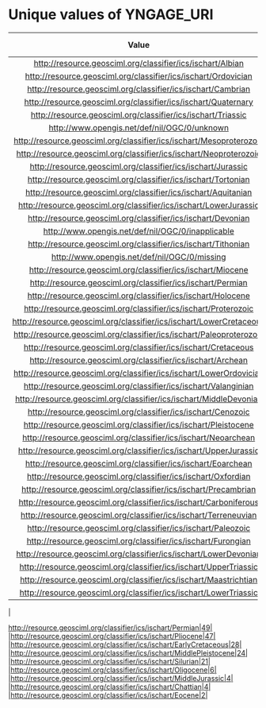 
Unique values of YNGAGE_URI
===========================

|Value|Number of Occurrences|
| :---: | :---: |
|http://resource.geosciml.org/classifier/ics/ischart/Albian|14663|
|http://resource.geosciml.org/classifier/ics/ischart/Ordovician|10227|
|http://resource.geosciml.org/classifier/ics/ischart/Cambrian|8072|
|http://resource.geosciml.org/classifier/ics/ischart/Quaternary|6345|
|http://resource.geosciml.org/classifier/ics/ischart/Triassic|5961|
|http://www.opengis.net/def/nil/OGC/0/unknown|5809|
|http://resource.geosciml.org/classifier/ics/ischart/Mesoproterozoic|3998|
|http://resource.geosciml.org/classifier/ics/ischart/Neoproterozoic|3968|
|http://resource.geosciml.org/classifier/ics/ischart/Jurassic|3898|
|http://resource.geosciml.org/classifier/ics/ischart/Tortonian|2986|
|http://resource.geosciml.org/classifier/ics/ischart/Aquitanian|2917|
|http://resource.geosciml.org/classifier/ics/ischart/LowerJurassic|2649|
|http://resource.geosciml.org/classifier/ics/ischart/Devonian|2643|
|http://www.opengis.net/def/nil/OGC/0/inapplicable|2536|
|http://resource.geosciml.org/classifier/ics/ischart/Tithonian|2465|
|http://www.opengis.net/def/nil/OGC/0/missing|1650|
|http://resource.geosciml.org/classifier/ics/ischart/Miocene|1568|
|http://resource.geosciml.org/classifier/ics/ischart/Permian|1339|
|http://resource.geosciml.org/classifier/ics/ischart/Holocene|1325|
|http://resource.geosciml.org/classifier/ics/ischart/Proterozoic|1128|
|http://resource.geosciml.org/classifier/ics/ischart/LowerCretaceous|931|
|http://resource.geosciml.org/classifier/ics/ischart/Paleoproterozoic|863|
|http://resource.geosciml.org/classifier/ics/ischart/Cretaceous|820|
|http://resource.geosciml.org/classifier/ics/ischart/Archean|692|
|http://resource.geosciml.org/classifier/ics/ischart/LowerOrdovician|612|
|http://resource.geosciml.org/classifier/ics/ischart/Valanginian|601|
|http://resource.geosciml.org/classifier/ics/ischart/MiddleDevonian|596|
|http://resource.geosciml.org/classifier/ics/ischart/Cenozoic|595|
|http://resource.geosciml.org/classifier/ics/ischart/Pleistocene|543|
|http://resource.geosciml.org/classifier/ics/ischart/Neoarchean|390|
|http://resource.geosciml.org/classifier/ics/ischart/UpperJurassic|381|
|http://resource.geosciml.org/classifier/ics/ischart/Eoarchean|348|
|http://resource.geosciml.org/classifier/ics/ischart/Oxfordian|339|
|http://resource.geosciml.org/classifier/ics/ischart/Precambrian|264|
|http://resource.geosciml.org/classifier/ics/ischart/Carboniferous|259|
|http://resource.geosciml.org/classifier/ics/ischart/Terreneuvian|192|
|http://resource.geosciml.org/classifier/ics/ischart/Paleozoic|86|
|http://resource.geosciml.org/classifier/ics/ischart/Furongian|75|
|http://resource.geosciml.org/classifier/ics/ischart/LowerDevonian|72|
|http://resource.geosciml.org/classifier/ics/ischart/UpperTriassic|63|
|http://resource.geosciml.org/classifier/ics/ischart/Maastrichtian|58|
|http://resource.geosciml.org/classifier/ics/ischart/LowerTriassic|49|
|

http://resource.geosciml.org/classifier/ics/ischart/Permian|49|
|http://resource.geosciml.org/classifier/ics/ischart/Pliocene|47|
|http://resource.geosciml.org/classifier/ics/ischart/EarlyCretaceous|28|
|http://resource.geosciml.org/classifier/ics/ischart/MiddlePleistocene|24|
|http://resource.geosciml.org/classifier/ics/ischart/Silurian|21|
|http://resource.geosciml.org/classifier/ics/ischart/Oligocene|6|
|http://resource.geosciml.org/classifier/ics/ischart/MiddleJurassic|4|
|http://resource.geosciml.org/classifier/ics/ischart/Chattian|4|
|http://resource.geosciml.org/classifier/ics/ischart/Eocene|2|
